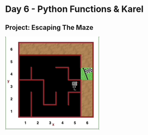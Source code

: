 <h1>Day 6 - Python Functions & Karel</h1>
<h2>Project: Escaping The Maze</h2>
<img src="escape-the-maze.gif">  
